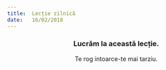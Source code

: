 ```yaml
---
title:  Lecție zilnică
date:   16/02/2018
---
```


### <center>Lucrăm la această lecție.</center>
<center>Te rog intoarce-te mai tarziu.</center>
